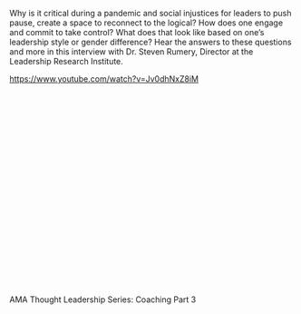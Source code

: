 Why is it critical during a pandemic and social injustices for leaders to push pause, create a space to reconnect to the logical? How does one engage and commit to take control? What does that look like based on one’s leadership style or gender difference?  Hear the answers to these questions and more in this interview with Dr. Steven Rumery, Director at the Leadership Research Institute.


https://www.youtube.com/watch?v=Jv0dhNxZ8iM


<object width="425" height="344"><param name="movie" value="https://www.youtube.com/v/Jv0dhNxZ8iM&hl=en&fs=1"></param><param name="allowFullScreen" value="true"></param><embed src="https://www.youtube.com/v/Jv0dhNxZ8iM&hl=en&fs=1" type="application/x-shockwave-flash" allowfullscreen="true" width="425" height="344"></embed></object>


AMA Thought Leadership Series: Coaching Part 3